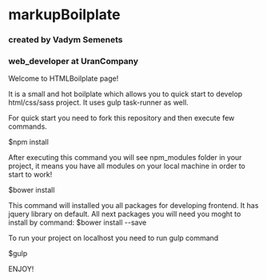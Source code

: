 # markupBoilplate
### created by Vadym Semenets
### web_developer at UranCompany

Welcome to HTMLBoilplate page!

It is a small and hot boilplate which allows you to quick start to develop html/css/sass project.
It uses gulp task-runner as well.

For quick start you need to fork this repository and then execute few commands.

$npm install 

After executing this command you will see npm_modules folder in your project, it means you have all modules on your local 
machine in order to start to work!

$bower install

This command will installed you all packages for developing frontend. It has jquery library on default. All next packages 
you will need you moght to install by command:
$bower install <package name> --save

To run your project on localhost you need to run gulp command

$gulp

ENJOY!
